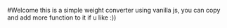 #Welcome 
this is a simple weight converter using vanilla js, you can copy and add more function to it if u like :))
